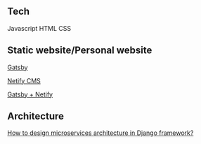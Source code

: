 ## Tech

Javascript
HTML
CSS

## Static website/Personal website

[Gatsby](https://www.gatsbyjs.com/docs/how-to/previews-deploys-hosting/deploying-to-netlify/)

[Netify CMS](https://www.netlifycms.org/)

[Gatsby + Netify](https://github.com/netlify-templates/gatsby-starter-netlify-cms)


## Architecture
[How to design microservices architecture in Django framework?](https://www.reddit.com/r/django/comments/ailhhi/how_to_design_microservices_architecture_in/)